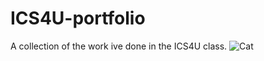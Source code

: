 # ICS4U-portfolio
A collection of the work ive done in the ICS4U class. 
![Cat](https://www.google.com/url?sa=i&source=images&cd=&cad=rja&uact=8&ved=2ahUKEwiOgLW03KfgAhVl2IMKHUoGCu4QjRx6BAgBEAU&url=https%3A%2F%2Fwww.usatoday.com%2Fstory%2Fnews%2Fnation-now%2F2018%2F08%2F30%2Fserial-cat-killer-suspected-washington-least-13-cats-mutilated%2F1152132002%2F&psig=AOvVaw3v_uxzubAXoLV-N9c38LAx&ust=1549563602453147)
